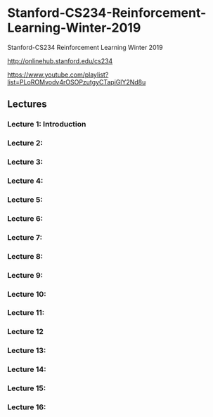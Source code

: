 # Stanford-CS234-Reinforcement-Learning-Winter-2019
Stanford-CS234 Reinforcement Learning  Winter 2019

http://onlinehub.stanford.edu/cs234


https://www.youtube.com/playlist?list=PLoROMvodv4rOSOPzutgyCTapiGlY2Nd8u


## Lectures

### Lecture 1: Introduction

### Lecture 2:

### Lecture 3:

### Lecture 4:

### Lecture 5:

### Lecture 6:

### Lecture 7:

### Lecture 8:

### Lecture 9:

### Lecture 10:

### Lecture 11:

### Lecture 12

### Lecture 13:

### Lecture 14:

### Lecture 15:

### Lecture 16:
